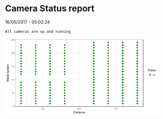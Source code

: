 Camera Status report
================
16/05/2017 - 05:02:24

    All cameras are up and running

![](camreport_files/figure-markdown_github/unnamed-chunk-2-1.png)
